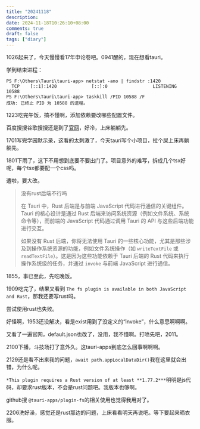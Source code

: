 ```yaml
---
title: "20241118"
description: 
date: 2024-11-18T10:26:10+08:00
comments: true
draft: false
tags: ["diary"]
---
```

1026起来了，今天慢慢看17年申论卷吧。0941醒的，现在想看tauri。

学到结束进程：

```
PS F:\Others\Tauri\tauri-app> netstat -ano | findstr :1420
  TCP    [::1]:1420             [::]:0                 LISTENING       10588
PS F:\Others\Tauri\tauri-app> taskkill /PID 10588 /F
成功: 已终止 PID 为 10588 的进程。
```

1223吃完午饭，搞不懂啊，添加依赖要改哪些配置文件。

百度搜搜谷歌搜搜还是到了[官网](https://v2.tauri.app/plugin/file-system/)，好冷，上床躺躺先。

1701写完学园默示录，这看的太刺激了，今天tauri写个小项目，拉个屎上床再躺躺先。

1801下雨了，这下不用想到底要不要出门了。项目意外的难写，拆成几个tsx好呢，每个tsx都要配一个css吗。

遭啦，要大改。

> 没有rust后端不行吗
>
>
> 在 Tauri 中，Rust 后端是与前端 JavaScript 代码进行通信的关键组件。Tauri 的核心设计是通过 Rust 后端来访问系统资源（例如文件系统、系统命令等），而前端的 JavaScript 代码通过调用 Tauri 的 API 与这些后端功能进行交互。
>
> 如果没有 Rust 后端，你将无法使用 Tauri 的一些核心功能，尤其是那些涉及到操作系统资源的功能，例如文件系统操作（如 `writeTextFile` 或 `readTextFile`）。这是因为这些功能依赖于 Tauri 后端的 Rust 代码来执行操作系统级的任务，并通过 `invoke` 与前端 JavaScript 进行通信。

1855，事已至此，先吃晚饭。

1909吃完了，结果又看到 `The fs plugin is available in both JavaScript and Rust`，那我还要写rust吗。

尝试使用rust也失败。

好怪啊，1953还没解决，看是exist用到了没定义的“invoke”，什么意思啊啊啊。

又看了一遍官网，default.json也改了，没用，我不懂啊。打喷先吧，2011。

2100下播，斗技场打了意外久。这tauri-apps到底怎么回事啊啊啊。

2129还是看不出来我的问题，`await path.appLocalDataDir()`我在这里就会出错，为什么呢。

`*This plugin requires a Rust version of at least **1.77.2***`明明是js代码，却要求rust版本，不会是rust问题吧。我版本也够啊。

github搜 `@tauri-apps/plugin-fs`的相关使用也觉得我用对了。

2206洗好澡，感觉还是rust那边的问题，上床看看明天再说吧。等下要起来晒衣服。
